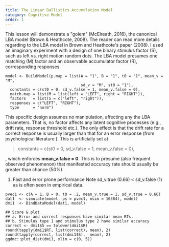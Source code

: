 ```yaml
---
title: The Linear Ballistics Accumulation Model
category: Cognitive Model
order: 1
---
```


This lesson will demonstrate a "golem" (McElreath, 2016), the canonical LBA
model (Brown & Heathcote, 2008).  The reader can read more details
regarding to the LBA model in Brown and Heathcote's paper (2008).  I used
an imaginary experiment with a design of one binary stimulus factor (S),
such as left vs. right motion random dots. The LBA model presumes one
matching (M) factor and an observable accumulator factor (R), corresponding
responses.

```
model <- BuildModel(p.map = list(A = "1", B = "1", t0 = "1", mean_v = "M",
                                 sd_v = "M", st0 = "1"),
  constants = c(st0 = 0, sd_v.false = 1, mean_v.false = 0),
  match.map = list(M = list(left = "LEFT", right = "RIGHT")),
  factors   = list(S = c("left", "right")),
  responses = c("LEFT", "RIGHT"),
  type      = "norm")
```

This specific design assumes no manipulation, affecting any the LBA
parameters. That is, no factor affects any latent cognitive
processes (e.g., drift rate, response threshold etc.). The only effect
is that the drift rate for a correct response is usually
larger than that for an error response (from psychological literature ).
This is artificially set at

> constants = c(st0 = 0, sd_v.false = 1, mean_v.false = 0),

, which enforces **mean_v.false = 0**. This is to presume
(also frequent observed phenomenon) that manifested
accuracy rate should usually be greater than chance (50%).

1. Fast and error prone performance
Note sd_v.true (0.66) < sd_v.false (1) as is often seen in empirical data.


```
pvec1 <- c(A = 1, B = 0, t0 = .2, mean_v.true = 1, sd_v.true = 0.66)
dat1  <- simulate(model, ps = pvec1, nsim = 16384), model)
dmi1  <- BindDataModel(dat1, model)

```



```
## Score & plot
## a. Error and correct responses have similar mean RTs.
## b. Stimulus type 1 and stimulus type 2 have similar accuracy
correct <- dmi1$S == tolower(dmi1$R)
round(tapply(dmi1$RT, list(correct), mean), 2)
round(tapply(correct, list(dmi1$S),  mean), 2)
ggdmc::plot_dist(dmi1, xlim = c(0, 5))
```
